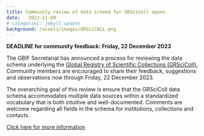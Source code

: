 ```yaml
---
title: Community review of data schema for GRSciColl opens
date:   2023-11-09
# categories: jekyll update
background: /assets/images/GRSciCOLL.png
---
```


**DEADLINE for community feedback: Friday, 22 December 2023**

The GBIF Secretariat has announced a process for reviewing the data schema underlying the [Global Registry of Scientific Collections (GRSciColl).](https://scientific-collections.gbif.org/) Community members are encouraged to share their feedback, suggestions and observations now through Friday, 22 December 2023.

The overarching goal of this review is ensure that the GRSciColl data schema accommodates multiple data sources within a standardized vocabulary
that is both intuitive and well-documented. Comments are welcome regarding all fields in the schema for institutions, collections and contacts.

[Click here for more information](https://www.gbif.org/news/6QmgDWnOORMkZIG9xvZAD/community-review-of-data-schema-for-grscicoll-opens)
